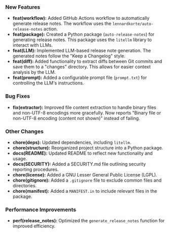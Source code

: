 ### New Features

* **feat(workflow):** Added GitHub Actions workflow to automatically generate release notes.  The workflow uses the `lennardkorte/auto-release-notes` action.
* **feat(package):** Created a Python package (`auto-release-notes`) for generating release notes.  This package uses the `litellm` library to interact with LLMs.
* **feat(LLM):** Implemented LLM-based release note generation. The generated notes follow the "Keep a Changelog" style.
* **feat(diff):** Added functionality to extract diffs between Git commits and save them to a "changes" directory.  This allows for easier context analysis by the LLM.
* **feat(prompt):** Added a configurable prompt file (`prompt.txt`) for controlling the LLM's instructions.


### Bug Fixes

* **fix(extractor):** Improved file content extraction to handle binary files and non-UTF-8 encodings more gracefully.  Now reports "Binary file or non-UTF-8 encoding (content not shown)" instead of failing.

### Other Changes

* **chore(deps):** Updated dependencies, including `litellm`.
* **chore(structure):** Reorganized project structure into a Python package.
* **docs(README):** Updated README to reflect new functionality and usage.
* **docs(SECURITY):** Added a SECURITY.md file outlining security reporting procedures.
* **chore(license):** Added a GNU Lesser General Public License (LGPL).
* **chore(gitignore):** Added a `.gitignore` file to exclude common files and directories.
* **chore(manifest):** Added a `MANIFEST.in` to include relevant files in the package.


### Performance Improvements

* **perf(release_notes):** Optimized the `generate_release_notes` function for improved efficiency.




